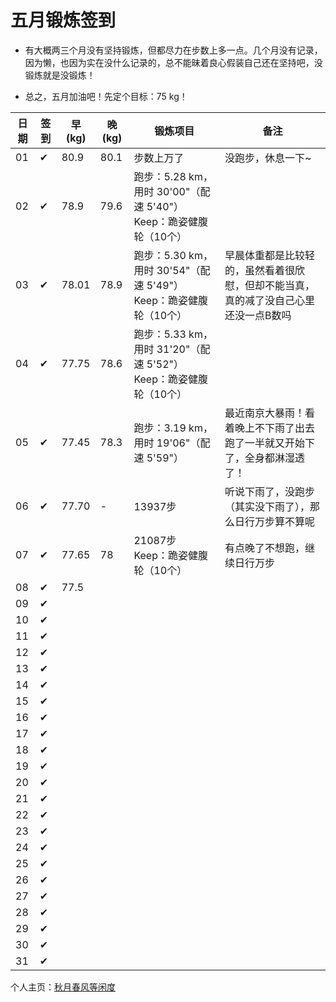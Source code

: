 # 五月锻炼签到

- 有大概两三个月没有坚持锻炼，但都尽力在步数上多一点。几个月没有记录，因为懒，也因为实在没什么记录的，总不能昧着良心假装自己还在坚持吧，没锻炼就是没锻炼！

- 总之，五月加油吧！先定个目标：75 kg！

| 日期 | 签到 | 早(kg) | 晚(kg) | 锻炼项目 | 备注 |
|----|---|---|---|---|---|
| 01 | ✔ | 80.9 | 80.1 | 步数上万了 | 没跑步，休息一下~ |
| 02 | ✔ | 78.9 | 79.6 | 跑步：5.28 km，用时 30'00"（配速 5'40"）<br>Keep：跪姿健腹轮（10个） |  |
| 03 | ✔ | 78.01 | 78.9 | 跑步：5.30 km，用时 30'54"（配速 5'49"）<br>Keep：跪姿健腹轮（10个） | 早晨体重都是比较轻的，虽然看着很欣慰，但却不能当真，真的减了没自己心里还没一点B数吗 |
| 04 | ✔ | 77.75 | 78.6 | 跑步：5.33 km，用时 31'20"（配速 5'52"）<br>Keep：跪姿健腹轮（10个） |  |
| 05 | ✔ | 77.45 | 78.3 | 跑步：3.19 km，用时 19'06"（配速 5'59"） | 最近南京大暴雨！看着晚上不下雨了出去跑了一半就又开始下了，全身都淋湿透了！ |
| 06 | ✔ | 77.70 | - | 13937步 | 听说下雨了，没跑步（其实没下雨了），那么日行万步算不算呢 |
| 07 | ✔ | 77.65 | 78 | 21087步<br>Keep：跪姿健腹轮（10个） | 有点晚了不想跑，继续日行万步 |
| 08 | ✔ | 77.5 |  |  |  |
| 09 | ✔ |  |  |  |  |
| 10 | ✔ |  |  |  |  |
| 11 | ✔ |  |  |  |  |
| 12 | ✔ |  |  |  |  |
| 13 | ✔ |  |  |  |  |
| 14 | ✔ |  |  |  |  |
| 15 | ✔ |  |  |  |  |
| 16 | ✔ |  |  |  |  |
| 17 | ✔ |  |  |  |  |
| 18 | ✔ |  |  |  |  |
| 19 | ✔ |  |  |  |  |
| 20 | ✔ |  |  |  |  |
| 21 | ✔ |  |  |  |  |
| 22 | ✔ |  |  |  |  |
| 23 | ✔ |  |  |  |  |
| 24 | ✔ |  |  |  |  |
| 25 | ✔ |  |  |  |  |
| 26 | ✔ |  |  |  |  |
| 27 | ✔ |  |  |  |  |
| 28 | ✔ |  |  |  |  |
| 29 | ✔ |  |  |  |  |
| 30 | ✔ |  |  |  |  |
| 31 | ✔ |  |  |  |  |

个人主页：<a href="http://renkaigis.com/" target="_blank">秋月春风等闲度</a>
